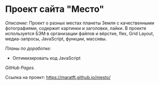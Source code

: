 # **Проект сайта "Место"**

_Описание:_
Проект о разных местах планеты Земля с качественными фотографиями, содержит картинки и заголовки, лайки. В проекте используется БЭМ в организации файлов и вёрстке, flex, Grid Layout, медиа-запросы, JavaScript, функции, массивы.

_Планы по доработке:_

- Оптимизировать код JavaScript

_GitHub Pages._

Ссылка на проект: https://maratft.github.io/mesto/
